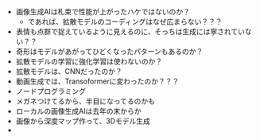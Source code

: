 - 画像生成AIは札束で性能が上がったハケではないのか？
	- であれば、拡散モデルのコーディングはなぜ広まらない？？？
- 表情も点群で捉えているように見えるのに、そっちは生成には寧されていない？？
- 奇形はモデルがあがってひどくなったパターンもあるのか？
- 拡散モデルの学習に強化学習は使わないのか？
- 拡散モデルは、CNNだったのか？
- 動画生成では、Transoformerに変わったのか？？？
- ノードプログラミング
- メガネつけてるから、半目になってるのかも
- ローカルの画像生成AIは去年の末からか
- 画像から深度マップ作って、3Dモデル生成
- 